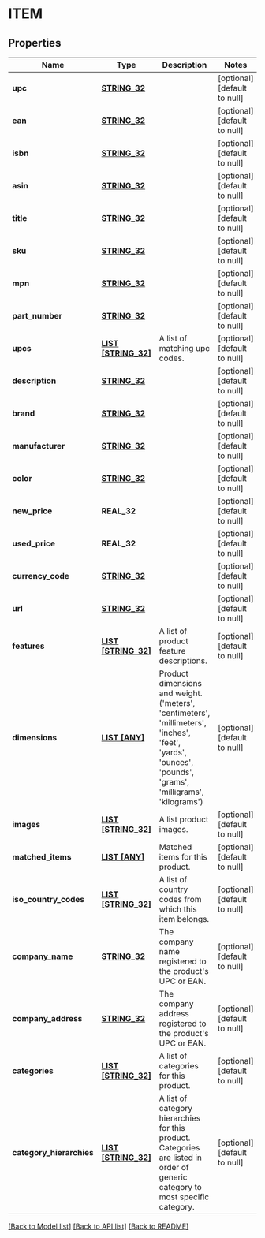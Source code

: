 # ITEM

## Properties
Name | Type | Description | Notes
------------ | ------------- | ------------- | -------------
**upc** | [**STRING_32**](STRING_32.md) |  | [optional] [default to null]
**ean** | [**STRING_32**](STRING_32.md) |  | [optional] [default to null]
**isbn** | [**STRING_32**](STRING_32.md) |  | [optional] [default to null]
**asin** | [**STRING_32**](STRING_32.md) |  | [optional] [default to null]
**title** | [**STRING_32**](STRING_32.md) |  | [optional] [default to null]
**sku** | [**STRING_32**](STRING_32.md) |  | [optional] [default to null]
**mpn** | [**STRING_32**](STRING_32.md) |  | [optional] [default to null]
**part_number** | [**STRING_32**](STRING_32.md) |  | [optional] [default to null]
**upcs** | [**LIST [STRING_32]**](STRING_32.md) | A list of matching upc codes. | [optional] [default to null]
**description** | [**STRING_32**](STRING_32.md) |  | [optional] [default to null]
**brand** | [**STRING_32**](STRING_32.md) |  | [optional] [default to null]
**manufacturer** | [**STRING_32**](STRING_32.md) |  | [optional] [default to null]
**color** | [**STRING_32**](STRING_32.md) |  | [optional] [default to null]
**new_price** | **REAL_32** |  | [optional] [default to null]
**used_price** | **REAL_32** |  | [optional] [default to null]
**currency_code** | [**STRING_32**](STRING_32.md) |  | [optional] [default to null]
**url** | [**STRING_32**](STRING_32.md) |  | [optional] [default to null]
**features** | [**LIST [STRING_32]**](STRING_32.md) | A list of product feature descriptions. | [optional] [default to null]
**dimensions** | [**LIST [ANY]**](ANY.md) | Product dimensions and weight.  (&#39;meters&#39;, &#39;centimeters&#39;, &#39;millimeters&#39;, &#39;inches&#39;, &#39;feet&#39;, &#39;yards&#39;, &#39;ounces&#39;, &#39;pounds&#39;, &#39;grams&#39;, &#39;milligrams&#39;, &#39;kilograms&#39;) | [optional] [default to null]
**images** | [**LIST [STRING_32]**](STRING_32.md) | A list product images. | [optional] [default to null]
**matched_items** | [**LIST [ANY]**](ANY.md) | Matched items for this product. | [optional] [default to null]
**iso_country_codes** | [**LIST [STRING_32]**](STRING_32.md) | A list of country codes from which this item belongs. | [optional] [default to null]
**company_name** | [**STRING_32**](STRING_32.md) | The company name registered to the product&#39;s UPC or EAN. | [optional] [default to null]
**company_address** | [**STRING_32**](STRING_32.md) | The company address registered to the product&#39;s UPC or EAN. | [optional] [default to null]
**categories** | [**LIST [STRING_32]**](STRING_32.md) | A list of categories for this product. | [optional] [default to null]
**category_hierarchies** | [**LIST [STRING_32]**](STRING_32.md) | A list of category hierarchies for this product. Categories are listed in order of generic category to most specific category. | [optional] [default to null]

[[Back to Model list]](../README.md#documentation-for-models) [[Back to API list]](../README.md#documentation-for-api-endpoints) [[Back to README]](../README.md)


